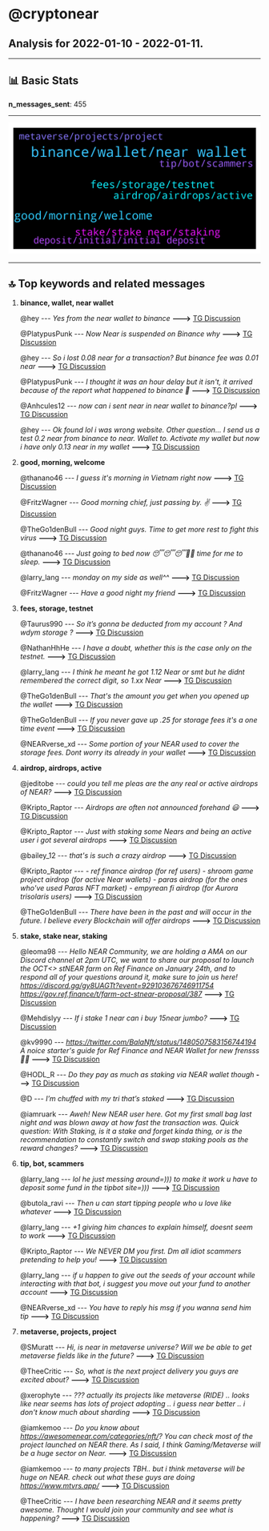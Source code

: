 # **@cryptonear**
 ## Analysis for **2022-01-10** - **2022-01-11**.

---

## 📊 **Basic Stats**

**n_messages_sent**: 455

---
![wordcloud](cryptonear_1Days_wordcloud.png)

---


## 🔝 **Top keywords and related messages**

1. **binance, wallet, near wallet**

    @hey --- *Yes from the near wallet to binance* **--->** [TG Discussion](https://t.me/cryptonear/282178)

    @PlatypusPunk --- *Now Near is suspended on Binance why* **--->** [TG Discussion](https://t.me/cryptonear/282295)

    @hey --- *So i lost 0.08 near for a transaction? But binance fee was 0.01 near* **--->** [TG Discussion](https://t.me/cryptonear/282188)

    @PlatypusPunk --- *I thought it was an hour delay but it isn't, it arrived because of the report what happened to binance 🥺* **--->** [TG Discussion](https://t.me/cryptonear/281748)

    @Anhcules12 --- *now can i sent near in near wallet to binance?pl* **--->** [TG Discussion](https://t.me/cryptonear/281648)

    @hey --- *Ok found lol i was wrong website. Other question... I send us a test 0.2 near from binance to near. Wallet to. Activate my wallet but now i have only 0.13 near in my wallet* **--->** [TG Discussion](https://t.me/cryptonear/282183)

2. **good, morning, welcome**

    @thanano46 --- *I guess it's morning in Vietnam right now* **--->** [TG Discussion](https://t.me/cryptonear/281124)

    @FritzWagner --- *Good morning chief, just passing by. ✌* **--->** [TG Discussion](https://t.me/cryptonear/281616)

    @TheGo1denBull --- *Good night guys. Time to get more rest to fight this virus* **--->** [TG Discussion](https://t.me/cryptonear/281160)

    @thanano46 --- *Just going to bed now 😴😴😴🥱🥱 time for me to sleep.* **--->** [TG Discussion](https://t.me/cryptonear/281122)

    @larry_lang --- *monday on my side as well^^* **--->** [TG Discussion](https://t.me/cryptonear/281254)

    @FritzWagner --- *Have a good night my friend* **--->** [TG Discussion](https://t.me/cryptonear/281161)

3. **fees, storage, testnet**

    @Taurus990 --- *So it’s gonna be deducted from my account ? And wdym storage ?* **--->** [TG Discussion](https://t.me/cryptonear/281078)

    @NathanHhHe --- *I have a doubt, whether this is the case only on the testnet.* **--->** [TG Discussion](https://t.me/cryptonear/282226)

    @larry_lang --- *I think he meant he got 1.12 Near or smt but he didnt remembered the correct digit, so 1.xx Near* **--->** [TG Discussion](https://t.me/cryptonear/281116)

    @TheGo1denBull --- *That's the amount you get when you opened up the wallet* **--->** [TG Discussion](https://t.me/cryptonear/281129)

    @TheGo1denBull --- *If you never gave up .25 for storage fees it's a one time event* **--->** [TG Discussion](https://t.me/cryptonear/281080)

    @NEARverse_xd --- *Some portion of your NEAR used to cover the storage fees. Dont worry its already in your wallet* **--->** [TG Discussion](https://t.me/cryptonear/282185)

4. **airdrop, airdrops, active**

    @jeditobe --- *could you tell me pleas are the any real or active airdrops of NEAR?* **--->** [TG Discussion](https://t.me/cryptonear/281009)

    @Kripto_Raptor --- *Airdrops are often not announced forehand 😃* **--->** [TG Discussion](https://t.me/cryptonear/281014)

    @Kripto_Raptor --- *Just with staking some Nears and being an active user i got several airdrops* **--->** [TG Discussion](https://t.me/cryptonear/281022)

    @bailey_12 --- *that's is such a crazy airdrop* **--->** [TG Discussion](https://t.me/cryptonear/282204)

    @Kripto_Raptor --- *- ref finance airdrop (for ref users) - shroom game project airdrop (for active Near wallets) - paras airdrop (for the ones who've used Paras NFT market) - empyrean fi airdrop (for Aurora trisolaris users)* **--->** [TG Discussion](https://t.me/cryptonear/281026)

    @TheGo1denBull --- *There have been in the past and will occur in the future. I believe every Blockchain will offer airdrops* **--->** [TG Discussion](https://t.me/cryptonear/281891)

5. **stake, stake near, staking**

    @leoma98 --- *Hello NEAR Community, we are holding a AMA on our Discord channel at 2pm UTC, we want to share our proposal to launch the OCT<> stNEAR farm on Ref Finance on January 24th, and to respond all of your questions around it, make sure to join us here!   https://discord.gg/gy8UAGTt?event=929103676746911754  https://gov.ref.finance/t/farm-oct-stnear-proposal/387* **--->** [TG Discussion](https://t.me/cryptonear/282145)

    @Mehdislyy --- *If i stake 1 near can i buy 15near jumbo?* **--->** [TG Discussion](https://t.me/cryptonear/282433)

    @kv9990 --- *https://twitter.com/BalaNft/status/1480507583156744194  A noice starter's guide for Ref Finance and NEAR Wallet for new frensss 👀🌝* **--->** [TG Discussion](https://t.me/cryptonear/282160)

    @HODL_R --- *Do they pay as much as staking via NEAR wallet though* **--->** [TG Discussion](https://t.me/cryptonear/282388)

    @D --- *I’m chuffed with my tri that’s staked* **--->** [TG Discussion](https://t.me/cryptonear/281564)

    @iamruark --- *Aweh!  New NEAR user here. Got my first small bag last night and was blown away at how fast the transaction was.  Quick question: With Staking, is it a stake and forget kinda thing, or is the recommendation to constantly switch and swap staking pools as the reward changes?* **--->** [TG Discussion](https://t.me/cryptonear/281450)

6. **tip, bot, scammers**

    @larry_lang --- *lol he just messing around=))) to make it work u have to deposit some fund in the tipbot site=)))* **--->** [TG Discussion](https://t.me/cryptonear/281210)

    @butola_ravi --- *Then u can start tipping people who u love like whatever* **--->** [TG Discussion](https://t.me/cryptonear/281214)

    @larry_lang --- *+1 giving him chances to explain himself, doesnt seem to work* **--->** [TG Discussion](https://t.me/cryptonear/281284)

    @Kripto_Raptor --- *We NEVER DM you first. Dm all idiot scammers pretending to help you!* **--->** [TG Discussion](https://t.me/cryptonear/282077)

    @larry_lang --- *if u happen to give out the seeds of your account while interacting with that bot, i suggest you move out your fund to another account* **--->** [TG Discussion](https://t.me/cryptonear/281496)

    @NEARverse_xd --- *You have to reply his msg if you wanna send him tip* **--->** [TG Discussion](https://t.me/cryptonear/281344)

7. **metaverse, projects, project**

    @SMuratt --- *Hi, is near in metaverse universe? Will we be able to get metaverse fields like in the future?* **--->** [TG Discussion](https://t.me/cryptonear/281577)

    @TheeCritic --- *So, what is the next project delivery you guys are excited about?* **--->** [TG Discussion](https://t.me/cryptonear/282513)

    @xerophyte --- *??? actually its projects like metaverse (RIDE)  .. looks like near seems has lots of project adopting .. i guess near better .. i don't know much about sharding* **--->** [TG Discussion](https://t.me/cryptonear/281369)

    @iamkemoo --- *Do you know about https://awesomenear.com/categories/nft/? You can check most of the project launched on NEAR there. As I said, I think Gaming/Metaverse will be a huge sector on Near.* **--->** [TG Discussion](https://t.me/cryptonear/282522)

    @iamkemoo --- *to many projects TBH.. but i think metaverse will be huge on NEAR. check out what these guys are doing https://www.mtvrs.app/* **--->** [TG Discussion](https://t.me/cryptonear/282506)

    @TheeCritic --- *I have been researching NEAR and it seems pretty awesome. Thought I would join your community and see what is happening?* **--->** [TG Discussion](https://t.me/cryptonear/282499)

